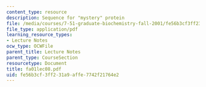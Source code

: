 ```yaml
---
content_type: resource
description: Sequence for "mystery" protein
file: /media/courses/7-51-graduate-biochemistry-fall-2001/fe56b3cf3ff231a9affe7742f21764e2_fa01lec08.pdf
file_type: application/pdf
learning_resource_types:
- Lecture Notes
ocw_type: OCWFile
parent_title: Lecture Notes
parent_type: CourseSection
resourcetype: Document
title: fa01lec08.pdf
uid: fe56b3cf-3ff2-31a9-affe-7742f21764e2
---
```

